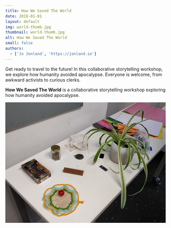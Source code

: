 ```yaml
---
title: How We Saved The World
date: 2018-01-01
layout: default
img: world-thumb.jpg
thumbnail: world-thumb.jpg
alt: How We Saved The World
small: false
authors:
  - ['Jo Jonland', 'https://jonland.io']
---
```

Get ready to travel to the future! In this collaborative storytelling workshop, we explore how humanity avoided apocalypse. Everyone is welcome, from awkward activists to curious clerks.

<b>How We Saved The World</b> is a collaborative storytelling workshop exploring how humanity avoided apocalypse.

<img src="img/portfolio/world-2.jpg">
